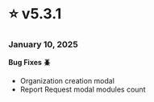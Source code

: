 # ⭐ v5.3.1

### January 10, 2025

**Bug Fixes 🪲**

* Organization creation modal
* Report Request modal modules count
